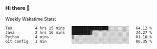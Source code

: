 ### Hi there 👋

Weekly Wakatime Stats:
<!--START_SECTION:waka-->
```text
TeX          4 hrs 15 mins   ████████████████░░░░░░░░░   64.12 % 
Java         2 hrs 16 mins   ████████▓░░░░░░░░░░░░░░░░   34.27 % 
Python       4 mins          ▒░░░░░░░░░░░░░░░░░░░░░░░░   01.10 % 
Git Config   1 min           ░░░░░░░░░░░░░░░░░░░░░░░░░   00.35 % 
```
<!--END_SECTION:waka-->

<!-- ### Connect with me: -->
<!-- [<img align="left" alt="ericxiaseattle | LinkedIn" width="22px" src="https://cdn.jsdelivr.net/npm/simple-icons@v3/icons/linkedin.svg" />][linkedin] -->
